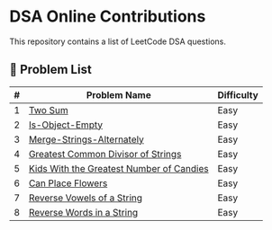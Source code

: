 # DSA Online Contributions

This repository contains a list of LeetCode DSA questions.

## 📌 Problem List

| # | Problem Name                                                                                                                                                                      | Difficulty |
|---|-----------------------------------------------------------------------------------------------------------------------------------------------------------------------------------|------------|
| 1 | [Two Sum](https://leetcode.com/problems/two-sum/solutions/6632561/two-sum-by-suman600-6vjf)                                                                                       | Easy |
| 2 | [Is-Object-Empty](https://leetcode.com/problems/is-object-empty/solutions/6632528/isempty-by-suman600-wg1m/)                                                                      | Easy |
| 3 | [Merge-Strings-Alternately](https://leetcode.com/problems/merge-strings-alternately/solutions/6635413/merge-strings-alternately-by-suman600-vo5t)                                 | Easy |
| 4 | [Greatest Common Divisor of Strings](https://leetcode.com/problems/greatest-common-divisor-of-strings/solutions/6635997/greatest-common-divisor-of-strings-by-su-3nlw)            | Easy |
| 5 | [Kids With the Greatest Number of Candies](https://leetcode.com/problems/kids-with-the-greatest-number-of-candies/solutions/6636438/kids-with-the-greatest-number-of-candies-w5tm) | Easy |
| 6 | [Can Place Flowers](https://leetcode.com/problems/can-place-flowers/solutions/6639246/can-place-flowers-by-suman600-s7vh)                                                         | Easy |
| 7 | [Reverse Vowels of a String](https://leetcode.com/problems/reverse-vowels-of-a-string/solutions/6650302/reverse-vowels-of-a-string-by-suman600-mjfn)                              | Easy |
| 8 | [Reverse Words in a String](https://leetcode.com/problems/reverse-words-in-a-string/solutions/6653181/reverse-words-in-a-string-by-suman600-zdsw)                               | Easy |

